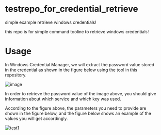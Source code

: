 # testrepo_for_credential_retrieve
simple example retrieve windows credentials!

this repo is for simple command tooline to retrieve windows credentials!

# Usage

In Windows Credential Manager, 
we will extract the password value stored in the credential as shown 
in the figure below using the tool in this repository.

![image](https://user-images.githubusercontent.com/30045275/169725786-38f63a1c-4a15-4ae2-a1a9-8635a9815039.png)


In order to retrieve the password value of the image above,
you should give information about which service and which key was used.

According to the figure above, the parameters you need to provide are shown in the figure below, 
and the figure below shows an example of the values you will get accordingly.

![test1](https://user-images.githubusercontent.com/30045275/169726275-db48884e-cae9-49f6-b707-5624b5385314.png)

